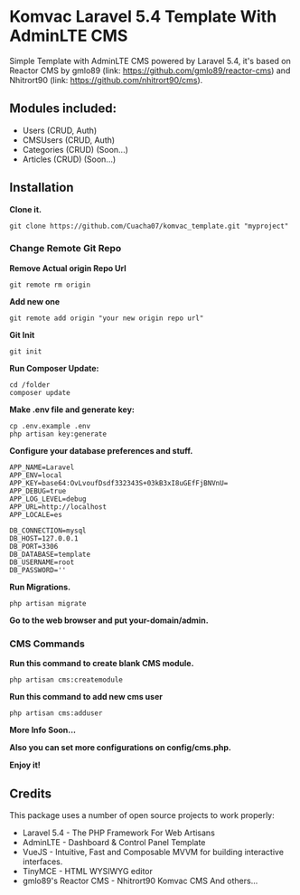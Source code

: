 # Komvac Laravel 5.4 Template With AdminLTE CMS 

Simple Template with AdminLTE CMS powered by Laravel 5.4, it's based on Reactor CMS by gmlo89 (link: https://github.com/gmlo89/reactor-cms) and
Nhitrort90 (link: https://github.com/nhitrort90/cms).

## Modules included:

* Users (CRUD, Auth)
* CMSUsers (CRUD, Auth)
* Categories (CRUD) (Soon...)
* Articles (CRUD) (Soon...)

## Installation

**Clone it.**
```
git clone https://github.com/Cuacha07/komvac_template.git "myproject"
```
### Change Remote Git Repo
**Remove Actual origin Repo Url**
```
git remote rm origin
```
**Add new one**
```
git remote add origin "your new origin repo url"
```

**Git Init**
```
git init
```

**Run Composer Update:**

```
cd /folder
composer update
```

**Make .env file and generate key:**

```
cp .env.example .env
php artisan key:generate
```

**Configure your database preferences and stuff.**

```
APP_NAME=Laravel
APP_ENV=local
APP_KEY=base64:OvLvoufDsdf332343S+03kB3xI8uGEfFjBNVnU=
APP_DEBUG=true
APP_LOG_LEVEL=debug
APP_URL=http://localhost
APP_LOCALE=es

DB_CONNECTION=mysql
DB_HOST=127.0.0.1
DB_PORT=3306
DB_DATABASE=template
DB_USERNAME=root
DB_PASSWORD=''
```

**Run Migrations.**

```
php artisan migrate
```

**Go to the web browser and put your-domain/admin.**

### CMS Commands

**Run this command to create blank CMS module.**
```
php artisan cms:createmodule
```

**Run this command to add new cms user**
```
php artisan cms:adduser
```

**More Info Soon...**

**Also you can set more configurations on config/cms.php.**

**Enjoy it!**

## Credits

This package uses a number of open source projects to work properly:

* Laravel 5.4 - The PHP Framework For Web Artisans
* AdminLTE - Dashboard & Control Panel Template
* VueJS - Intuitive, Fast and Composable MVVM for building interactive interfaces.
* TinyMCE - HTML WYSIWYG editor
* gmlo89's Reactor CMS - Nhitrort90 Komvac CMS And others...
